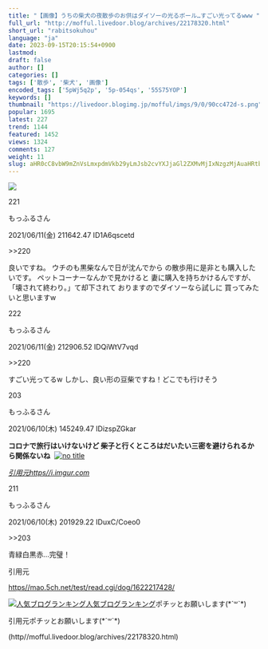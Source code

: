 ```yaml
---
title: "【画像】うちの柴犬の夜散歩のお供はダイソーの光るボール…すごい光ってるwww "
full_url: "http://mofful.livedoor.blog/archives/22178320.html"
short_url: "rabitsokuhou"
language: "ja"
date: 2023-09-15T20:15:54+0900
lastmod: 
draft: false
author: []
categories: []
tags: ['散歩', '柴犬', '画像']
encoded_tags: ['5pWj5q2p', '5p-054qs', '55S75YOP']
keywords: []
thumbnail: "https://livedoor.blogimg.jp/mofful/imgs/9/0/90cc472d-s.png"
popular: 1695
latest: 227
trend: 1144
featured: 1452
views: 1324
comments: 127
weight: 11
slug: aHR0cC8vbW9mZnVsLmxpdmVkb29yLmJsb2cvYXJjaGl2ZXMvMjIxNzgzMjAuaHRtbA==
---
```


![](https://livedoor.blogimg.jp/mofful/imgs/9/0/90cc472d-s.png)

<div><p class='t_h'></p><p class='t_b'></p> <p class='t_h t_i'>221 <p>もっふるさん</p> <p> 2021/06/11(金) 211642.47 ID1A6qscetd</p></p> <p class='t_b t_i'> <p class='anchor'>>>220</p> 良いですね。 ウチのも黒柴なんで日が沈んでから の散歩用に是非とも購入したいです。 ペットコーナーなんかで見かけると 妻に購入を持ちかけるんですが、 「壊されて終わり。」て却下されて おりますのでダイソーなら試しに 買ってみたいと思いますw </p> <p class='t_h t_i'>222 <p>もっふるさん</p> <p> 2021/06/11(金) 212906.52 IDQiWtV7vqd</p></p> <p class='t_b t_i'> <p class='anchor'>>>220</p> すごい光ってるw しかし、良い形の豆柴ですね！どこでも行けそう </p><p class='t_h'>203 <p>もっふるさん</p> <p>2021/06/10(木) 145249.47 IDizspZGkar</p></p><b>コロナで旅行はいけないけど </b><b>柴子と行くところはだいたい三密を避けられるから関係ないね </b><a href='https//livedoor.blogimg.jp/mofful/imgs/9/9/99f8f0ec.jpg' target='_blank'><img src='https//livedoor.blogimg.jp/mofful/imgs/9/9/99f8f0ec-s.jpg' alt='no title' class='image pict' border='0' hspace='5'></a><a target='_blank' href='https//i.imgur.com/Kly1f3W.jpg'><i><p>引用元https//i.imgur.com</p></i></a><p class='t_h t_i'>211 <p>もっふるさん</p> <p>2021/06/10(木) 201929.22 IDuxC/Coeo0</p></p><p class='t_b t_i'><p class='anchor'>>>203</p> 青緑白黒赤…完璧！</p>引用元<a target='_blank' href='https//mao.5ch.net/test/read.cgi/dog/1622217428/'><p>https//mao.5ch.net/test/read.cgi/dog/1622217428/</p></a><a href='//blog.with2.net/link/?2036932'><img title='人気ブログランキング' src='https//blog.with2.net/img/banner/banner_21.gif'></a><a href='//blog.with2.net/link/?2036932'>人気ブログランキング</a>ポチッとお願いします(*´꒳`*)<img src='https//www11.a8.net/0.gif?a8mat=3BDUGQ+4RHMA+2HOM+BS629' height='1' width='1' border='0'> <p>引用元ポチッとお願いします(*´꒳`*)</p></div>

(http//mofful.livedoor.blog/archives/22178320.html)
